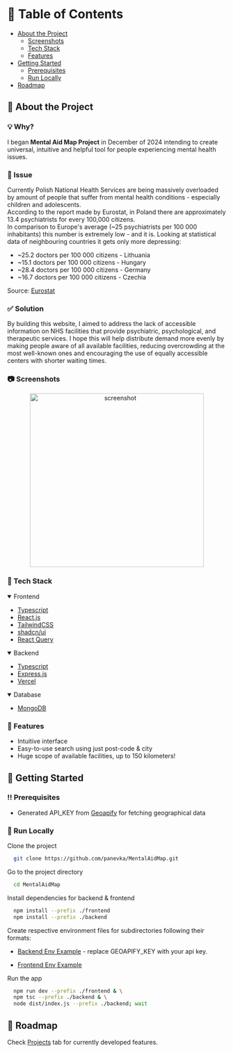 <!-- Table of Contents -->
# :notebook_with_decorative_cover: Table of Contents

- [About the Project](#star2-about-the-project)
  * [Screenshots](#camera-screenshots)
  * [Tech Stack](#space_invader-tech-stack)
  * [Features](#dart-features)
- [Getting Started](#toolbox-getting-started)
  * [Prerequisites](#bangbang-prerequisites)
  * [Run Locally](#running-run-locally)
- [Roadmap](#compass-roadmap)

<!-- About the Project -->
## :star2: About the Project

### 💡 Why?
I began **Mental Aid Map Project** in December of 2024 intending to create universal, intuitive and helpful tool for people experiencing mental health issues.

### 🚩 Issue
Currently Polish National Health Services are being massively overloaded by amount of people that suffer from mental health conditions - especially children and adolescents. 
<br>
According to the report made by Eurostat, in Poland there are approximately 13.4 psychiatrists for every 100,000 citizens.
<br> In comparison to Europe's average (~25 psychiatrists per 100 000 inhabitants) this number is extremely low - and it is.
Looking at statistical data of neighbouring countries it gets only more depressing:
- ~25.2 doctors per 100 000 citizens - Lithuania
- ~15.1 doctors per 100 000 citizens - Hungary
- ~28.4 doctors per 100 000 citizens - Germany
- ~16.7 doctors per 100 000 citizens - Czechia

Source: [Eurostat](https://ec.europa.eu/eurostat/databrowser/bookmark/69b739f1-844c-4736-ba16-01998d9ca132?lang=en)
### ✅ Solution
By building this website, I aimed to address the lack of accessible information on NHS facilities that provide psychiatric, psychological, and therapeutic services. 
I hope this will help distribute demand more evenly by making people aware of all available facilities, reducing overcrowding at the most well-known ones and encouraging the use of equally accessible centers with shorter waiting times.


<!-- Screenshots -->
### :camera: Screenshots

<div align="center"> 
  <img height="400" src="https://github.com/user-attachments/assets/b01306dc-fd57-480a-8ee0-0dffab924325" alt="screenshot" />
</div>

<!-- TechStack -->
### :space_invader: Tech Stack

<details open>
  <summary>Frontend</summary>
  <ul>
    <li><a href="https://www.typescriptlang.org/">Typescript</a></li>
    <li><a href="https://reactjs.org/">React.js</a></li>
    <li><a href="https://tailwindcss.com/">TailwindCSS</a></li>
    <li><a href="https://ui.shadcn.com/">shadcn/ui</a></li>
    <li><a href="https://tanstack.com/query/latest">React Query</a></li>
  </ul>
</details>

<details open>
  <summary>Backend</summary>
  <ul>
    <li><a href="https://www.typescriptlang.org/">Typescript</a></li>
    <li><a href="https://expressjs.com/">Express.js</a></li>
    <li><a href="https://socket.io/">Vercel</a></li>
  </ul>
</details>

<details open>
<summary>Database</summary>
  <ul>
    <li><a href="https://www.mongodb.com/">MongoDB</a></li>
  </ul>
</details>

<!-- Features -->
### :dart: Features

- Intuitive interface
- Easy-to-use search using just post-code & city
- Huge scope of available facilities, up to 150 kilometers!

<!-- Getting Started -->
## 	:toolbox: Getting Started

<!-- Prerequisites -->
### :bangbang: Prerequisites
- Generated API_KEY from [Geoapify](https://www.geoapify.com/) for fetching geographical data
<!-- Run Locally -->
### :running: Run Locally

Clone the project

```bash
  git clone https://github.com/panevka/MentalAidMap.git
```

Go to the project directory

```bash
  cd MentalAidMap
```

Install dependencies for backend & frontend

```bash
  npm install --prefix ./frontend
  npm install --prefix ./backend
```

Create respective environment files for subdirectories following their formats: 

 - [Backend Env Example](https://github.com/panevka/MentalAidMap/blob/main/backend/.env.example) - replace GEOAPIFY_KEY with your api key.

 - [Frontend Env Example](https://github.com/panevka/MentalAidMap/blob/main/frontend/.env.example)

Run the app
```bash
  npm run dev --prefix ./frontend & \
  npm tsc --prefix ./backend & \
  node dist/index.js --prefix ./backend; wait
```

<!-- Roadmap -->
## :compass: Roadmap

Check [Projects](https://github.com/users/panevka/projects/1/views/1) tab for currently developed features.
